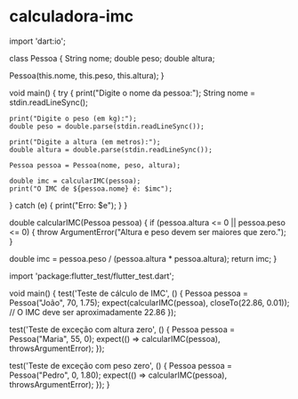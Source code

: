 # calculadora-imc
import 'dart:io';

class Pessoa {
  String nome;
  double peso;
  double altura;

  Pessoa(this.nome, this.peso, this.altura);
}

void main() {
  try {
    print("Digite o nome da pessoa:");
    String nome = stdin.readLineSync();
    
    print("Digite o peso (em kg):");
    double peso = double.parse(stdin.readLineSync());

    print("Digite a altura (em metros):");
    double altura = double.parse(stdin.readLineSync());

    Pessoa pessoa = Pessoa(nome, peso, altura);

    double imc = calcularIMC(pessoa);
    print("O IMC de ${pessoa.nome} é: $imc");
  } catch (e) {
    print("Erro: $e");
  }
}

double calcularIMC(Pessoa pessoa) {
  if (pessoa.altura <= 0 || pessoa.peso <= 0) {
    throw ArgumentError("Altura e peso devem ser maiores que zero.");
  }
  
  double imc = pessoa.peso / (pessoa.altura * pessoa.altura);
  return imc;
}

import 'package:flutter_test/flutter_test.dart';

void main() {
  test('Teste de cálculo de IMC', () {
    Pessoa pessoa = Pessoa("João", 70, 1.75);
    expect(calcularIMC(pessoa), closeTo(22.86, 0.01)); // O IMC deve ser aproximadamente 22.86
  });

  test('Teste de exceção com altura zero', () {
    Pessoa pessoa = Pessoa("Maria", 55, 0);
    expect(() => calcularIMC(pessoa), throwsArgumentError);
  });

  test('Teste de exceção com peso zero', () {
    Pessoa pessoa = Pessoa("Pedro", 0, 1.80);
    expect(() => calcularIMC(pessoa), throwsArgumentError);
  });
}



